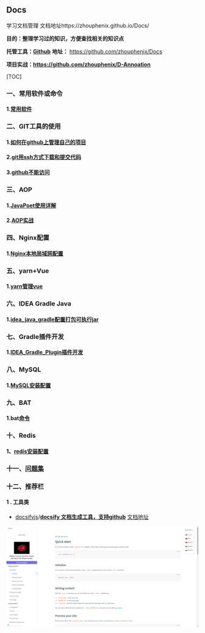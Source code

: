 ## Docs

学习文档管理  文档地址https://zhouphenix.github.io/Docs/

**目的：整理学习过的知识，方便查找相关的知识点**

**托管工具：[Github](https://github.com)**  **地址：** https://github.com/zhouphenix/Docs

**项目实战：https://github.com/zhouphenix/D-Annoation**

[TOC]



### 一、常用软件或命令

#### 1.[常用软件](常用软件.md)

### 二、GIT工具的使用

#### 1.[如何在github上管理自己的项目](git.md)

#### 2.[git用ssh方式下载和提交代码](git用ssh方式下载和提交代码.md)

#### 3.[github不能访问](github不能访问.md)

### 三、AOP

#### 1.[JavaPoet使用详解](JavaPoet使用详解.md)

#### 2.[AOP实战](AOP实战.md)

### 四、Nginx配置

#### 1.[Nginx本地局域网配置](Nginx.md)

### 五、yarn+Vue

#### 1.[yarn管理vue](yarn_vue.md)

### 六、IDEA Gradle Java

#### 1.[idea_java_gradle配置打包可执行jar](idea_java_gradle配置打包可执行jar.md)

### 七、Gradle插件开发

#### 1.[IDEA_Gradle_Plugin插件开发](IDEA_Gradle_Plugin插件开发.md)

### 八、MySQL

#### 1.[MySQL安装配置](MySQL安装配置.md)

### 九、BAT

#### 1.bat[命令](bat命令.md)

### 十、Redis

#### 1、[redis安装配置](redis安装配置.md)

### 十一、[问题集](问题集.md)

### 十二、推荐栏

#### 1 . 工具类 

+ [docsifyjs](https://github.com/docsifyjs)/**[docsify 文档生成工具，支持github](https://github.com/docsifyjs/docsify)** [文档地址](https://docsify.js.org/#/quickstart)

![81](.\images\81.jpg)